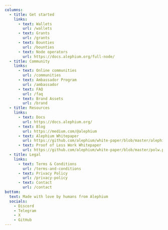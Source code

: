 ```yaml
---
columns:
  - title: Get started
    links:
      - text: Wallets
        url: /wallets
      - text: Grants
        url: /grants
      - text: Bounties
        url: /bounties
      - text: Node operators
        url: https://docs.alephium.org/full-node/
  - title: Community
    links:
      - text: Online communities
        url: /communities
      - text: Ambassador Program
        url: /ambassador
      - text: FAQ
        url: /faq
      - text: Brand Assets
        url: /brand
  - title: Resources
    links:
      - text: Docs
        url: https://docs.alephium.org/
      - text: Blog
        url: https://medium.com/@alephium
      - text: Alephium Whitepaper
        url: https://github.com/alephium/white-paper/blob/master/alephium.pdf
      - text: Proof of Less Work Whitepaper
        url: https://github.com/alephium/white-paper/blob/master/polw.pdf
  - title: Legal
    links:
      - text: Terms & Conditions
        url: /terms-and-conditions
      - text: Privacy Policy
        url: /privacy-policy
      - text: Contact
        url: /contact
bottom:
  text: Made with love️ by humans from Alephium
  socials:
    - Discord
    - Telegram
    - X
    - GitHub
---
```

